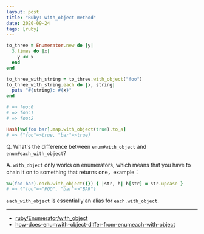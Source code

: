 ```yaml
---
layout: post
title: "Ruby: with_object method"
date: 2020-09-24
tags: [ruby]
---
```


```ruby
to_three = Enumerator.new do |y|
  3.times do |x|
    y << x
  end
end

to_three_with_string = to_three.with_object("foo")
to_three_with_string.each do |x, string|
  puts "#{string}: #{x}"
end

# => foo:0
# => foo:1
# => foo:2

Hash[%w[foo bar].map.with_object(true).to_a]
# => {"foo"=>true, "bar"=>true}
```

Q. What's the difference between `enum#with_object` and `enum#each_with_object`?

A. `with_object` only works on enumerators, which means that you have to chain it on to something that returns one，example：

```ruby
%w(foo bar).each.with_object({}) { |str, h| h[str] = str.upcase }
# => {"foo"=>"FOO", "bar"=>"BAR"}
```

`each_with_object` is essentially an alias for `each.with_object`.

---

* [ruby/Enumerator/with_object](https://apidock.com/ruby/Enumerator/with_object)
* [how-does-enumwith-object-differ-from-enumeach-with-object](https://stackoverflow.com/questions/14671881/how-does-enumwith-object-differ-from-enumeach-with-object/14672305#14672305)
